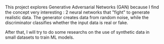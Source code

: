 This project explores Generative Adversarial Networks (GAN) because I find the concept very interesting : 2 neural networks that "fight" to generate realistic data. The generator creates data from random noise, while the discriminator classifies whether the input data is real or fake.

After that, I will try to do some researchs on the use of synthetic data in small datasets to train ML models.
